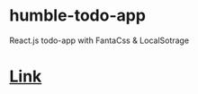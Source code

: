# humble-todo-app
 React.js todo-app with FantaCss & LocalSotrage
# [Link](humble-todo-app.netlify.app)
